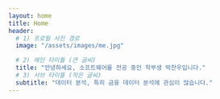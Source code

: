 ```yaml
---
layout: home
title: Home
header:
  # 1) 프로필 사진 경로
  image: "/assets/images/me.jpg"

  # 2) 메인 타이틀 (큰 글씨)
  title: "안녕하세요, 소프트웨어를 전공 중인 학부생 박찬우입니다."
  # 3) 서브 타이틀 (작은 글씨)
  subtitle: "데이터 분석, 특히 금융 데이터 분석에 관심이 많습니다."
---
```

